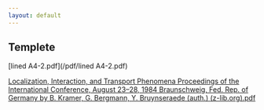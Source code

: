 ```yaml
---
layout: default
---
```


## Templete



[lined A4-2.pdf](/pdf/lined A4-2.pdf)

[Localization, Interaction, and Transport Phenomena Proceedings of the International Conference, August 23–28, 1984 Braunschweig, Fed. Rep. of Germany by B. Kramer, G. Bergmann, Y. Bruynseraede (auth.) (z-lib.org).pdf](/pdf/disorder.pdf)

